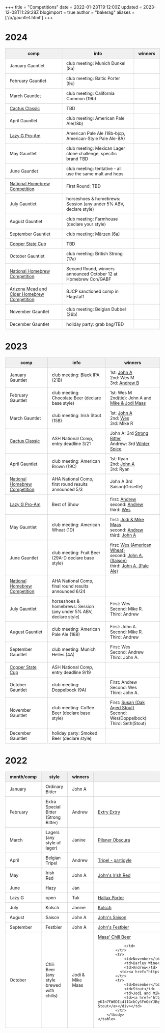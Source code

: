 +++
title = "Competitions"
date = 2022-01-23T19:12:00Z
updated = 2023-12-08T11:29:28Z
blogimport = true 
author = "bakerag"
aliases = ['/p/gauntlet.html']
+++

<style>
    table {
        border-collapse: collapse;
        border-spacing: 0px;
        border: 0px;
        font: inherit;
        margin: 1.2em 0px;
        padding: 0px;
    }

    tr {
        background-color: white;
        border-bottom-color: initial;
        border-bottom-style: initial;
        border-image: initial;
        border-left-color: initial;
        border-left-style: initial;
        border-right-color: initial;
        border-right-style: initial;
        border-top-color: rgb(204, 204, 204);
        border-top-style: solid;
        border-width: 1px 0px 0px;
        margin: 0px;
        padding: 0px;
    }

    th {
        background-color: #f0f0f0;
        border: 1px solid rgb(204, 204, 204);
        font-size: 1em;
        font-weight: bold;
        margin: 0px;
        padding: 0.5em 1em;
    }

    tbody {
        border: 0px;
        margin: 0px;
        padding: 0px;
    }

    td {
        border: 1px solid rgb(204, 204, 204);
        font-size: 1em;
        margin: 0px;
        padding: 0.5em 1em;
    }
</style>
<h1>2024</h1>
<div>
    <table>
        <thead>
            <tr>
                <th>comp</th>
                <th>info</th>
                <th>winners</th>
            </tr>
        </thead>
        <tbody>
            <tr>
                <td>January Gauntlet</td>
                <td>club meeting: Munich Dunkel (8a)</td>
                <td>&nbsp;&nbsp;&nbsp;&nbsp;&nbsp;&nbsp;&nbsp;&nbsp;</td>
            </tr>
            <tr>
                <td>February Gauntlet</td>
                <td>club meeting: Baltic Porter (9c)</td>
                <td></td>
            </tr>
            <tr>
                <td>March Gauntlet</td>
                <td>club meeting: California Common (19b)</td>
                <td></td>
            </tr>
            <tr>
                <td><a href="https://azhomebrewers.org/brewcomp/">Cactus Classic</a></td>
                <td>TBD</td>
                <td></td>
            </tr>
            <tr>
                <td>April Gauntlet</td>
                <td>club meeting: American Pale Ale(18b)</td>
                <td></td>
            </tr>
			<tr>
                <td><a href="https://whiskeyrowbrewclub.com/lazy-g-club-only-competition">Lazy G Pro-Am</a></td>
                <td>American Pale Ale (18b-bjcp, American-Style Pale Ale-BA)</td>
              <td></td>
            </tr>
            <tr>
                <td>May Gauntlet</td>
                <td>club meeting: Mexican Lager clone challenge, specific brand TBD</td>
                <td></td>
            </tr>
            <tr>
                <td>June Gauntlet</td>
                <td>club meeting: tentative - all use the same malt and hops</td>
                <td>
            </tr>
            <tr>
                <td><a href="https://www.homebrewersassociation.org/national-homebrew-competition/">National Homebrew Competition</a></td>
                <td>First Round: TBD</td>
                <td></td>
            </tr>
            <tr>
                <td>July Gauntlet</td>
                <td>horseshoes &amp; homebrews: Session (any under 5% ABV, declare style)</td>
                <td></td>
            </tr>
            <tr>
                <td>August Gauntlet</td>
                <td>club meeting: Farmhouse (declare your style)</td>
                <td></td>
            </tr>
            <tr>
                <td>September Gauntlet</td>
                <td>club meeting: Märzen (6a)</td>
                <td></td>
            </tr>
            <tr>
                <td><a href="https://azhomebrewers.org/brewcomp/">Copper State Cup</a></td>
                <td>TBD</td>
                <td></td>
            </tr>
            <tr>
                <td>October Gauntlet</td>
                <td>club meeting: British Strong (17a)</td>
                <td></td>
            </tr>
            <tr>
                <td><a href="https://www.homebrewersassociation.org/national-homebrew-competition/">National Homebrew Competition</a></td>
                <td>Second Round, winners announced October 12 at Homebrew Con/GABF</td>
                <td></td>
            </tr>
            <tr>
                <td><a href="https://meadfest.mountaintopmashers.net/">Arizona Mead and Cider Homebrew Competition</a></td>
                <td>BJCP sanctioned comp in Flagstaff</td>
                <td></td>
            </tr>
            <tr>
                <td>November Gauntlet</td>
                <td>club meeting: Belgian Dubbel (26b)</td>
                <td></td>
            </tr>
            <tr>
                <td>December Gauntlet</td>
                <td>holiday party: grab bag/TBD</td>
                <td></td>
            </tr>
        </tbody>
    </table>
</div>

<h1>2023</h1>
<div>
    <table>
        <thead>
            <tr>
                <th>comp</th>
                <th>info</th>
                <th>winners</th>
            </tr>
        </thead>
        <tbody>
            <tr>
                <td>January Gauntlet</td>
                <td>club meeting: Black IPA (21B)</td>
                <td>1st: <a title="click for recipe" href="https://blogger.googleusercontent.com/img/b/R29vZ2xl/AVvXsEhKMsMf6cPUvBfXghGSlZSx1KY3Il7aSCGy8VkaX4NwaMEAkQb751QAMvlypDgdGS_GnGxf6j5ZIJX0deVg6E8Q9GbuCLqu2nOCI9X-6rYHGrcPBVdmuohbmAaZ18AJaURbKwqSBE5LTPyBcxv_kbJI9_u4yR4XuurpUopqg3vfVqDCsojoobjLGJIM1A/s1600/johnBlackIPA.png">John A</a><br>2nd: Wes M<br>3rd: <a title="click for recipe" href="https://share.brewfather.app/KFiSUHhqaGRCCW">Andrew B</a></td>
            </tr>
            <tr>
                <td>February Gauntlet</td>
                <td>club meeting: Chocolate Beer (declare base style)</td>
                <td>1st: Wes M<br>2nd(tie): John A and <a title="click for recipe" href="https://blogger.googleusercontent.com/img/b/R29vZ2xl/AVvXsEgYEcgfdphxGcbCCBVMgwEVOIA2cN6FvI4-Du6Ry0E4qtnPUULZWPuOEWBCkqpmUDc9Qvu39T8ERzassg8c_8JAMHBSL2r30PguxAHv0cQSRexWyQ382gB9Nk8gvK-7OAhkfLEZk5JFMuzfrLiYROk-h4uvpaiAC0M9qG8QuSOKUEXgRWz1TWQ67Ol12w/s551/Screen%20Shot%202023-05-21%20at%209.06.46%20AM.png">Mike &amp; Jodi Maas</a></td>
            </tr>
            <tr>
                <td>March Gauntlet</td>
                <td>club meeting: Irish Stout (15B)</td>
                <td>1st: <a title="click for recipe" href="https://blogger.googleusercontent.com/img/b/R29vZ2xl/AVvXsEj-voGV1AmHsd-ov9zj1LzFnkZKexyyueTG3_yr7k4wzmnE3fqg_ygOZ2HxT4j6dIu7mV4AZ--KezDPakXgEiTs80kfzNXz7OL9PMqRWU2RMyHCJKGYnkrPzMk2E1LSl2dDojpGh7AQKbun8sV28ClRCZ4fbk1Rw5X8v2pVYOEK66DriQm-ntZHbjxBrA/s2400/john-stout.png">John A</a><br>2nd: <a title="click for recipe" href="https://web.brewfather.app/share/7yGLtjYBCDx2no">Wes</a><br>3rd: Mike R</td>
            </tr>
            <tr>
                <td><a href="https://azhomebrewers.org/brewcomp/">Cactus Classic</a></td>
                <td>ASH National Comp, entry deadline 3/21</td>
                <td>John A: 3rd <a title="click for recipe" href="https://blogger.googleusercontent.com/img/b/R29vZ2xl/AVvXsEhKLx_CumJ7JZ_5daZJovZJgOhz1ew0Wp7fVhL0qGOLKoJSamzYIWMVP4qcSwxy9sSd-xhwBdxMdrpA5fllB2cdix7A23-Fv2zQDfrPahdNipkR4T9j5criZPgQl8ZpAbm9HhWRwak-aatcbtU9JOs9D4LbPdpumXqbb6kXKS6Gl-UzRjJO9vgjEDdK-w/s1600/john-esb.png">Strong Bitter</a><br>Andrew: 3rd <a title="click for recipe" href="https://share.brewfather.app/8Xva7JBbaxOJny">Winter Spice</a></td>
            </tr>
            <tr>
                <td>April Gauntlet</td>
                <td>club meeting: American Brown (19C)</td>
                <td>1st: Ryan<br>2nd: <a title="click for recipe" href="https://blogger.googleusercontent.com/img/b/R29vZ2xl/AVvXsEj637ROlu5KLj99FYS0oxcszD1MKy-uKWKaW8Uh32aMzlYaz1-B_kefblefQRzq6RxjbvABf4x9s1D8i2kEu9AvKvh_6KohrbHDx00oWglDX_n4OGqZImxDK8phLi-XekcVgFLECMHgjxiqSQGJKKOhGIw_p6QuwF7ZymbaDWCUoEW4gwyuUBl7_xP8zQ/s1600/john-brown.png">John A</a>	<br>3rd: Ryan</td>
            </tr>
            <tr>
                <td><a href="https://www.homebrewersassociation.org/national-homebrew-competition/">National Homebrew Competition</a></td>
                <td>AHA National Comp, first round results announced 5/3</td>
                <td>John A 3rd Saison(Grisette)</td>
            </tr>
			<tr>
                <td><a href="https://www.whiskeyrowbrewclub.com/p/lazy-g-club-only-competition.html">Lazy G Pro-Am</a></td>
                <td>Best of Show</td>
              <td>first: <a title="click for recipe" href="https://share.brewfather.app/AwbHmKR810Hr5k">Andrew</a><br>
              second: <a title="click for recipe" href="https://share.brewfather.app/HHYYh7snaMr8pt">Andrew</a><br>
              third: <a title="click for recipe" href="https://web.brewfather.app/share/eDEcsxtTzhQe60">Wes</a><br></td>
            </tr>
            <tr>
                <td>May Gauntlet</td>
                <td>club meeting: American Wheat (1D)</td>
                <td>first: <a title="click for recipe" href="https://blogger.googleusercontent.com/img/b/R29vZ2xl/AVvXsEgYEcgfdphxGcbCCBVMgwEVOIA2cN6FvI4-Du6Ry0E4qtnPUULZWPuOEWBCkqpmUDc9Qvu39T8ERzassg8c_8JAMHBSL2r30PguxAHv0cQSRexWyQ382gB9Nk8gvK-7OAhkfLEZk5JFMuzfrLiYROk-h4uvpaiAC0M9qG8QuSOKUEXgRWz1TWQ67Ol12w/s551/Screen%20Shot%202023-05-21%20at%209.06.46%20AM.png">Jodi &amp; Mike Maas</a><br>
              second: <a title="click for recipe" href="https://share.brewfather.app/Giw0CTGcKM5zVJ">Andrew</a><br>
              third: <a title="click for recipe" href="https://blogger.googleusercontent.com/img/b/R29vZ2xl/AVvXsEhvzpOG5li5TIxDhfV-HRE14a6r-U_5ezVepbPE6PnBDhyOsKYqhG_waiTbDkKiCM7qp3GhuulOQvZHsPmPACeq3svLdY7xhAHyWCrmR__hWMAy9sHrAKcMczai7SpojuRtcMfnc-sQWP82vAYco5sAU-7QZOwuC4Yqg0zfjrJU9imqsUog33Gw862X7g/s2400/john-wheat.jpeg">John A</a><br></td>
            </tr>
            <tr>
                <td>June Gauntlet</td>
                <td>club meeting: Fruit Beer (29A-D declare base style)</td>
                <td>first: <a title="click for recipe" href="">Wes (American Wheat)</a><br>
              second: <a title="click for recipe" href="">John A. (Saison)</a><br>
              third: <a title="click for recipe" href="https://blogger.googleusercontent.com/img/b/R29vZ2xl/AVvXsEjNU-Kjo46wXwY4qBdE-2T5E55NcTGgf_RZrsKSeW3JseTkbSfjlIQuuVfc-ITwfr8nfOUJLes6xXM-ToppgqnW1ZofAmK2-l3_TyZYAT1ybpW6ymbVaosSZ1fXXde6RV7YbfPgJg_3-7LVv_qBH0z5vrVxrfws1tPYviuJgu5FprEC9ok5F_0A9RWPETSP/s1600/JohnsGrisette.png">John A. (Pale Ale)</a><br></td>
            </tr>
            <tr>
                <td><a href="https://www.homebrewersassociation.org/national-homebrew-competition/">National Homebrew Competition</a></td>
                <td>AHA National Comp, final round results announced 6/24</td>
                <td></td>
            </tr>
            <tr>
                <td>July Gauntlet</td>
                <td>horseshoes &amp; homebrews: Session (any under 5% ABV, declare style)</td>
                <td>First: Wes<br>Second: Mike R.<br>Third: Andrew</td>
            </tr>
            <tr>
                <td>August Gauntlet</td>
                <td>club meeting: American Pale Ale (18B)</td>
                <td>First: John A.<br>Second: Mike R.<br>Third: Andrew</td>
            </tr>
            <tr>
                <td>September Gauntlet</td>
                <td>club meeting: Munich Helles (4A)</td>
                <td>First: Wes<br>Second: Andrew<br>Third: John A.</td>
            </tr>
            <tr>
                <td><a href="https://azhomebrewers.org/brewcomp/">Copper State Cup</a></td>
                <td>ASH National Comp, entry deadline 9/19</td>
                <td></td>
            </tr>
            <tr>
                <td>October Gauntlet</td>
                <td>club meeting: Doppelbock (9A)</td>
                <td>First: Andrew<br>Second: Wes<br>Third: John A.</td>
            </tr>
            <tr>
                <td>November Gauntlet</td>
                <td>club meeting: Coffee Beer (declare base style)</td>
                <td>First: <a href="https://drive.google.com/file/d/1cGoIep04zgaevY9Uu7DG8cgfcnXncWRb/preview">Susan (Oak Aged Stout)</a><br>Second: Wes(Doppelbock)<br>Third: Seth(Stout)</td>
            </tr>
            <tr>
                <td>December Gauntlet</td>
                <td>holiday party: Smoked Beer (declare style)</td>
                <td></td>
            </tr>
        </tbody>
    </table>
</div>

<h1>2022</h1>
<div>
    <table>
        <thead>
            <tr>
                <th>month/comp</th>
                <th>style</th>
                <th>winners</th>
                <th>recipes</th>
            </tr>
        </thead>
        <tbody>
            <tr>
                <td>January</td>
                <td>Ordinary Bitter</td>
                <td>John A</td>
                <td></td>
            </tr>
            <tr>
                <td>February</td>
                <td>Extra Special Bitter (Strong Bitter)</td>
                <td>Andrew</td>
                <td><a href="https://share.brewfather.app/a0fm3r7eBkg3Vo">Extry Extry</a><br />
                </td>
            </tr>
            <tr>
                <td>March</td>
                <td>Lagers (any style of lager)</td>
                <td>Janine</td>
                <td><a href="https://www.northernbrewer.com/products/pilsner-obscura-schwarzbier-all-grain-recipe-kit">Pilsner
                        Obscura</a>
                </td>
            </tr>
            <tr>
                <td>April</td>
                <td>Belgian Tripel</td>
                <td>Andrew</td>
                <td><a href="https://share.brewfather.app/MDjxewTr1xNwhE">Tripel - partigyle</a>
                </td>
            </tr>
            <tr>
                <td>May</td>
                <td>Irish Red</td>
                <td>John A</td>
                <td><a href="https://blogger.googleusercontent.com/img/b/R29vZ2xl/AVvXsEjaxgENe6ak_oXT-v6bE6Iau2c7Ru8twLaV27DfF4mRIy-loqlg1n-539Zi6yX_o6oXdW5mFSRE4CwWtxhz__Hwn4aEwp94iLtzVT4Xz-RpCOfsjtdbCIYJO3vsvXwk7P9gN1--cA6ygY_sr-1Zes1QPRZFMnXn-Rg4dEiSvupCcn5pOmiHn3TRHpasOw/s759/Johns-Irish-Red.jpg">John's
                        Irish Red</a>
                </td>
            </tr>
            <tr>
                <td>June</td>
                <td>Hazy</td>
                <td>Jan</td>
                <td>
                </td>
            </tr>
            <tr>
                <td>Lazy G</td>
                <td>open</td>
                <td>Tuk</td>
                <td>
                    <a href="https://blogger.googleusercontent.com/img/b/R29vZ2xl/AVvXsEjxHFvEpoJhWRxAkvu5JBftrNSGREIORCSSwAXdNdqDpVn_65D4g-5No5VTFRB6qMVyfz0ANJz7v-3SHVaOoP3zxkBelUHtb30GDHTy_LNnRlY-vB5cu8fIU7LUePwBMWHGlBOVFAF39cqgAYvQx8hemc1Qs5vhkqoXFlyV7wbxJA45Avl514JNcUaErw/s892/Screen%20Shot%202022-06-24%20at%202.32.38%20PM.png">Hallux
                        Porter</a>
                </td>
            </tr>
            <tr>
                <td>July</td>
                <td>Kolsch</td>
                <td>Janine</td>
                <td><a href="https://www.northernbrewer.com/products/kolsch-all-grain-kit">Kolsch</a></td>
            </tr>
            <tr>
                <td>August</td>
                <td>Saison</td>
                <td>John A</td>
                <td><a href="https://blogger.googleusercontent.com/img/b/R29vZ2xl/AVvXsEhUW1AGYGy84CgPzGY8ZnkG5SdPQ0VIzDH_WkF1SILKVRN3J9cBN26ryV1qieGYMiTDuWvFXPepBgRuptc_Ams1juUOH7Ieuz-XV40SMH2-jjdu777GmY9tiKAPN6iNJTnxXoyD-LJDlVLsVBf0mfl7Ce37gWFMG9QJjwxjxEh0VHE4lrJw8s1kswLNug/s287/johnASaison.png">John's
                        Saison</a></td>
            </tr>
            <tr>
                <td>September</td>
                <td>Festbier</td>
                <td>John A</td>
                <td><a href="https://blogger.googleusercontent.com/img/b/R29vZ2xl/AVvXsEjvIwbIzv30AMop5rhnIkorFABjuequboQWZ22GOYovFIRPmYakJdtVwz7Zd8ge9RmaCW4lKj75LYwZONRga7i4IzgQcVu0gisZlQDt05WicP1oQPPPQGkWdA2OTSqin7i5mlzi1keXzqOni44nCVG7rQoTl72CfQNdqn_rGCtyUGw_SKlEHyFZT83SEg/s2400/JAfestbier.jpeg">John's
                        Festbier</a></td>
            </tr>
            <tr>
                <td>October</td>
                <td>Chili Beer (any style brewed with chilis)</td>
                <td>Jodi &amp; Mike Maas</td>
                <td><a href="https://blogger.googleusercontent.com/img/b/R29vZ2xl/AVvXsEhOTdf8I3QmKKG2fRI_mtJUQflhERN6F9ZGr5c6-ZK0VIOWQ50ZY8erzpQJOT_NZggbun44Q7MjDiycI6fRgI4XkvQJpqqzzxvWr85PMuywgnfSBPs7czhKFjHaeHbmwGGXvPbYtJMnhQmQx_w3ouH-Aqro3SthZzkANmtsUJAOY6jnOhZN5cuUjgiOFQ/s1600/Screenshot_20221021_132932.jpg">Maas'
                        Chili Beer</a>

                </td>
            </tr>
            <tr>
                <td>November</td>
                <td>Barley Wine</td>
                <td>Andrew</td>
              <td><a href="https://share.brewfather.app/JK1vgK5uYHdvMA">Samskantch Barleywine</a></td>
            </tr>
            <tr>
                <td>December</td>
                <td>Stout</td>
                <td>Jodi and Mike Maas</td>
                <td><a href="https://blogger.googleusercontent.com/img/b/R29vZ2xl/AVvXsEjt-iR_OGNM9Kx49h-bjkoVGFGhCQjAxV0j-5N8QH5rxyO_bSttHWP-UOkHC-yKIn7FW0DIi41IGcbCySFnOeYJBq5vjsUQ92WmSbTDqMm_CR3DPCzCZQO0mSFlKubybfsh5ldjKfIOQ8JRIN63v39H_-32bJlSmJbq1fXcsv6EmIUnr60oEMSIWSVu_A/s1600/maasCoffeeStout.jpg">Coffe Stout</a></div></td>
            </tr>
        </tbody>
    </table>
</div>

